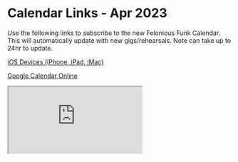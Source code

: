 # Calendar Links - Apr 2023
Use the following links to subscribe to the new Felonious Funk Calendar. This will automatically update with new gigs/rehearsals. Note can take up to 24hr to update.

[iOS Devices (iPhone, iPad, iMac)](webcal://ics.teamup.com/feed/ksn848cx2ktvwqp6qu/0.ics)

[Google Calendar Online](https://calendar.google.com/calendar/u/0/r?cid=webcal://ics.teamup.com/feed/ksn848cx2ktvwqp6qu/0.ics)


<iframe src="http://bbc.co.uk"></iframe>
